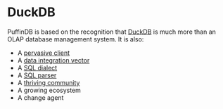 # DuckDB

PuffinDB is based on the recognition that [DuckDB](https://duckdb.org/) is much more than an OLAP database management system. It is also:

- A [pervasive client](Clientless.md)
- A [data integration vector](../EDDI.md)
- A [SQL dialect](Query%20Proxy.md#dialect-translation)
- A [SQL parser](https://twitter.com/ghalimi/status/1625172235895046146)
- A [thriving community](https://github.com/duckdb/duckdb)
- A growing ecosystem
- A change agent
